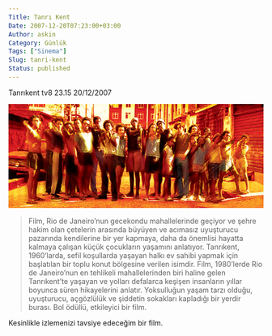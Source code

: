 ```yaml
---
Title: Tanrı Kent
Date: 2007-12-20T07:23:00+03:00
Author: askin
Category: Günlük
Tags: ["Sinema"]
Slug: tanri-kent
Status: published
---
```


Tanrıkent tv8 23.15 20/12/2007

![Tanrı Kent](/uploads/2007/12/tanri_kent.jpg)

> Film, Rio de Janeiro’nun gecekondu mahallelerinde geçiyor ve şehre hakim olan çetelerin arasında büyüyen ve acımasız uyuşturucu pazarında kendilerine bir yer kapmaya, daha da önemlisi hayatta kalmaya çalışan küçük çocukların yaşamını anlatıyor. Tanrıkent, 1960’larda, sefil koşullarda yaşayan halkı ev sahibi yapmak için başlatılan bir toplu konut bölgesine verilen isimdir. Film, 1980’lerde Rio de Janeiro’nun en tehlikeli mahallelerinden biri haline gelen Tanrıkent’te yaşayan ve yolları defalarca keşişen insanların yıllar boyunca süren hikayelerini anlatır. Yoksulluğun yaşam tarzı olduğu, uyuşturucu, açgözlülük ve şiddetin sokakları kapladığı bir yerdir burası. Bol ödüllü, etkileyici bir film.

Kesinlikle izlemenizi tavsiye edeceğim bir film.
